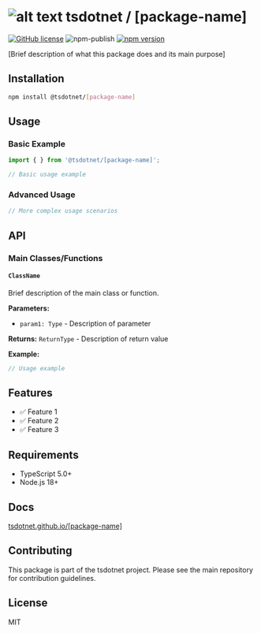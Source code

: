 # ![alt text](https://avatars1.githubusercontent.com/u/64487547?s=30 "tsdotnet") tsdotnet / [package-name]

[![GitHub license](https://img.shields.io/badge/license-MIT-blue.svg?style=flat-square)](https://github.com/tsdotnet/[package-name]/blob/master/LICENSE)
![npm-publish](https://github.com/tsdotnet/[package-name]/workflows/npm-publish/badge.svg)
[![npm version](https://img.shields.io/npm/v/@tsdotnet/[package-name].svg?style=flat-square)](https://www.npmjs.com/package/@tsdotnet/[package-name])

[Brief description of what this package does and its main purpose]

## Installation

```bash
npm install @tsdotnet/[package-name]
```

## Usage

### Basic Example

```typescript
import { } from '@tsdotnet/[package-name]';

// Basic usage example
```

### Advanced Usage

```typescript
// More complex usage scenarios
```

## API

### Main Classes/Functions

#### `ClassName`

Brief description of the main class or function.

**Parameters:**
- `param1: Type` - Description of parameter

**Returns:** `ReturnType` - Description of return value

**Example:**
```typescript
// Usage example
```

## Features

- ✅ Feature 1
- ✅ Feature 2  
- ✅ Feature 3

## Requirements

- TypeScript 5.0+
- Node.js 18+

## Docs

[tsdotnet.github.io/[package-name]](https://tsdotnet.github.io/[package-name]/)

## Contributing

This package is part of the tsdotnet project. Please see the main repository for contribution guidelines.

## License

MIT
